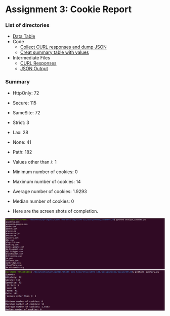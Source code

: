# Assignment 3: Cookie Report

### List of directories

  * [Data Table](data.tsv)
  * Code
    * [Collect CURL responses and dump JSON](analyze_cookies.py)
    * [Creat summary table with values](summary.py)
  * Intermediate Files
    * [CURL Responses](curl_output)
    * [JSON Output](out.json)


### Summary

* HttpOnly: 72
* Secure: 115
* SameSite: 72
 * Strict: 3
 * Lax: 28
 * None: 41
* Path: 182
 * Values other than /: 1

* Minimum number of cookies: 0
* Maximum number of cookies: 14
* Average number of cookies: 1.9293
* Median number of cookies: 0


* Here are the screen shots of completion.

<img src="screenshots/1.png" width="700">
<img src="screenshots/2.png" width="700">
